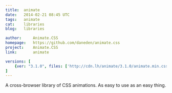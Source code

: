 ```yaml
---
title:	animate
date:	2014-02-21 08:45 UTC
tags:	animate
cat:	libraries
blog:	libraries

author:		Animate.CSS
homepage:	https://github.com/daneden/animate.css
project:	Animate.CSS
link:		animate

versions: [
	{ver: "3.1.0", files: ['http://cdn.lh/animate/3.1.0/animate.min.css', 'http://cdn.lh/animate/3.1.0/animate.css']},
]
---
```


A cross-browser library of CSS animations. As easy to use as an easy thing. 